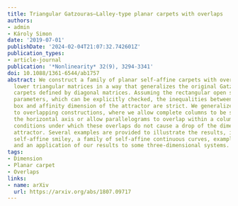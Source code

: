 ```yaml
---
title: Triangular Gatzouras–Lalley-type planar carpets with overlaps
authors:
- admin
- Károly Simon
date: '2019-07-01'
publishDate: '2024-02-04T21:07:32.742601Z'
publication_types:
- article-journal
publication: '*Nonlinearity* 32(9), 3294-3341'
doi: 10.1088/1361-6544/ab1757
abstract: We construct a family of planar self-affine carpets with overlaps using
  lower triangular matrices in a way that generalizes the original Gatzouras–Lalley
  carpets defined by diagonal matrices. Assuming the rectangular open set condition, Barański proved for this construction that for typical
  parameters, which can be explicitly checked, the inequalities between the Hausdorff,
  box and affinity dimension of the attractor are strict. We generalize this result
  to overlapping constructions, where we allow complete columns to be shifted along
  the horizontal axis or allow parallelograms to overlap within a column in a transversal way. Our main result is to show sufficient
  conditions under which these overlaps do not cause a drop of the dimension of the
  attractor. Several examples are provided to illustrate the results, including a
  self-affine smiley, a family of self-affine continuous curves, examples with overlaps
  and an application of our results to some three-dimensional systems.
tags:
- Dimension
- Planar carpet
- Overlaps
links:
- name: arXiv
  url: https://arxiv.org/abs/1807.09717
---
```

